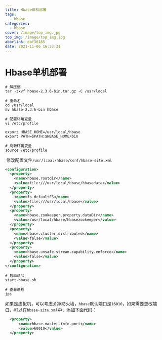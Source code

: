 ```yaml
---
title: Hbase单机部署
tags:
  - hbase
categories:
  - hbase
cover: /image/top_img.jpg
top_img: /image/top_img.jpg
abbrlink: dbf36185
date: 2021-11-06 16:33:31
---
```


# Hbase单机部署

```shell
# 解压缩
tar -zxvf hbase-2.3.6-bin.tar.gz -C /usr/local

# 重命名
cd /usr/local
mv hbase-2.3.6-bin hbase

# 配置环境变量
vi /etc/profile
```

```profile
export HBASE_HOME=/usr/local/hbase
export PATH=$PATH:$HBASE_HOME/bin
```

```shell
# 刷新环境变量
source /etc/profile
```

​	修改配置文件`/usr/lcoal/hbase/conf/hbase-site.xml`

```xml
<configuration>
  <property>
    <name>hbase.rootdir</name>
    <value>file:///usr/local/hbase/hbasedata</value>
  </property>
  <property>
    <name>fs.defaultFS</name>
    <value>file:///usr/local/hbase</value>
  </property>
  <property>
    <name>hbase.zookeeper.property.dataDir</name>
    <value>/usr/local/hbase/hbasezookeeper</value>
  </property>
  <property>
    <name>hbase.cluster.distributed</name>
    <value>false</value>
  </property>
  <property>
    <name>hbase.unsafe.stream.capability.enforce</name>
    <value>false</value>
  </property>
</configuration>
```

```shell
# 启动命令
start-hbase.sh

# 查看进程
jps
```

​	如果是虚拟机，可以考虑关掉防火墙，`hbase`默认端口是`16010`，如果需要更改端口，可以在`hbase-site.xml`中，添加下面代码：

```xml
  <property>
      <name>hbase.master.info.port</name>
      <value>60010</value>
  </property>
```

